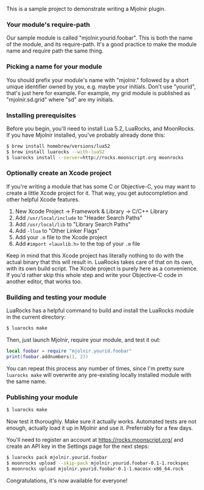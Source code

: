 This is a sample project to demonstrate writing a Mjolnir plugin.

### Your module's require-path

Our sample module is called "mjolnir.yourid.foobar". This is both the
name of the module, and its require-path. It's a good practice to make
the module name and require path the same thing.

### Picking a name for your module

You should prefix your module's name with "mjolnir." followed by a
short unique identifier owned by you, e.g. maybe your initials. Don't
use "yourid", that's just here for example. For example, my grid
module is published as "mjolnir.sd.grid" where "sd" are my initials.

### Installing prerequisites

Before you begin, you'll need to install Lua 5.2, LuaRocks, and
MoonRocks. If you have Mjolnir installed, you've probably already done
this:

~~~bash
$ brew install homebrew/versions/lua52
$ brew install luarocks --with-lua52
$ luarocks install --server=http://rocks.moonscript.org moonrocks
~~~

### Optionally create an Xcode project

If you're writing a module that has some C or Objective-C, you may
want to create a little Xcode project for it. That way, you get
autocompletion and other helpful Xcode features.

1. New Xcode Project -> Framework & Library -> C/C++ Library
2. Add `/usr/local/include` to "Header Search Paths"
3. Add `/usr/local/lib` to "Library Search Paths"
4. Add `-llua` to "Other Linker Flags"
5. Add your `.m` file to the Xcode project
6. Add `#import <lauxlib.h>` to the top of your `.m` file

Keep in mind that this Xcode project has literally nothing to do with
the actual binary that this will result in. LuaRocks takes care of
that on its own, with its own build script. The Xcode project is
purely here as a convenience. If you'd rather skip this whole step and
write your Objective-C code in another editor, that works too.

### Building and testing your module

LuaRocks has a helpful command to build and install the LuaRocks
module in the current directory:

~~~bash
$ luarocks make
~~~

Then, just launch Mjolnir, require your module, and test it out:

~~~lua
local foobar = require "mjolnir.yourid.foobar"
print(foobar.addnumbers(1, 2))
~~~

You can repeat this process any number of times, since I'm pretty sure
`luarocks make` will overwrite any pre-existing locally installed
module with the same name.

### Publishing your module

~~~bash
$ luarocks make
~~~

Now test it thoroughly. Make sure it actually works. Automated tests
are not enough, actually load it up in Mjolnir and use it. Preferrably
for a few days.

You'll need to register an account at https://rocks.moonscript.org/
and create an API key in the Settings page for the next steps:

~~~bash
$ luarocks pack mjolnir.yourid.foobar
$ moonrocks upload --skip-pack mjolnir.yourid.foobar-0.1-1.rockspec
$ moonrocks upload mjolnir.yourid.foobar-0.1-1.macosx-x86_64.rock
~~~

Congratulations, it's now available for everyone!

